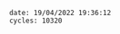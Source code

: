 

                date: 19/04/2022 19:36:12
                cycles: 10320

                         